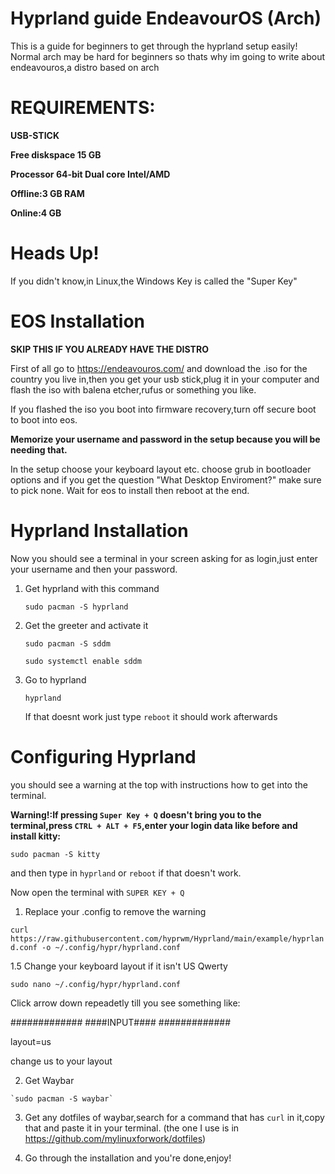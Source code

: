 # Hyprland guide EndeavourOS (Arch)
This is a guide for beginners to get through the hyprland setup easily! Normal arch may be hard for beginners so thats why im going to write about endeavouros,a distro based on arch

# REQUIREMENTS:

**USB-STICK**

**Free diskspace	15 GB**

**Processor	64-bit Dual core Intel/AMD**

**Offline:3 GB RAM**

**Online:4 GB**

# Heads Up!
If you didn't know,in Linux,the Windows Key is called the "Super Key"
# EOS Installation

**SKIP THIS IF YOU ALREADY HAVE THE DISTRO**


First of all go to https://endeavouros.com/ and download the .iso for the country you live in,then you get your usb stick,plug it in your computer and flash the iso with balena etcher,rufus or something you like.

If you flashed the iso you boot into firmware recovery,turn off secure boot to boot into eos.

**Memorize your username and password in the setup because you will be needing that.**

In the setup choose your keyboard layout etc. choose grub in bootloader options and if you get the question "What Desktop Enviroment?" make sure to pick none. Wait for eos to install then reboot at the end.

# Hyprland Installation


Now you should see a terminal in your screen asking for as login,just enter your username and then your password.
1. Get hyprland with this command

   `sudo pacman -S hyprland`

3. Get the greeter and activate it

   `sudo pacman -S sddm`

   `sudo systemctl enable sddm`

5. Go to hyprland

   `hyprland`

   If that doesnt work just type `reboot` it should work afterwards
# Configuring Hyprland


you should see a warning at the top with instructions how to get into the terminal.

**Warning!:If pressing `Super Key + Q` doesn't bring you to the terminal,press `CTRL + ALT + F5`,enter your login data like before and install kitty:**

`sudo pacman -S kitty`

and then type in `hyprland` or `reboot` if that doesn't work.

Now open the terminal with `SUPER KEY + Q` 

1. Replace your .config to remove the warning

 `curl https://raw.githubusercontent.com/hyprwm/Hyprland/main/example/hyprland.conf -o ~/.config/hypr/hyprland.conf`

1.5 Change your keyboard layout if it isn't US Qwerty
   
   `sudo nano ~/.config/hypr/hyprland.conf`

   Click arrow down repeadetly till you see something like: 

   #############
   ####INPUT####
   #############

  layout=us


  change us to your layout

  2. Get Waybar

    `sudo pacman -S waybar`

  3. Get any dotfiles of waybar,search for a command that has `curl` in it,copy that and paste it in your terminal. (the one I use is in https://github.com/mylinuxforwork/dotfiles)
  
  4. Go through the installation and you're done,enjoy!
